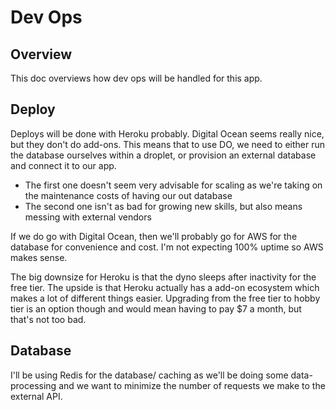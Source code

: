 # Dev Ops
## Overview
This doc overviews how dev ops will be handled for this app.

## Deploy
Deploys will be done with Heroku probably. Digital Ocean seems really nice, but they don't do add-ons. This means that to use DO, we need to either run the database ourselves within a droplet, or provision an external database and connect it to our app.
- The first one doesn't seem very advisable for scaling as we're taking on the maintenance costs of having our out database
- The second one isn't as bad for growing new skills, but also means messing with external vendors

If we do go with Digital Ocean, then we'll probably go for AWS for the database for convenience and cost. I'm not expecting 100% uptime so AWS makes sense.

The big downsize for Heroku is that the dyno sleeps after inactivity for the free tier. The upside is that Heroku actually has a add-on ecosystem which makes a lot of different things easier. Upgrading from the free tier to hobby tier is an option though and would mean having to pay $7 a month, but that's not too bad.

## Database
I'll be using Redis for the database/ caching as we'll be doing some data-processing and we want to minimize the number of requests we make to the external API.
